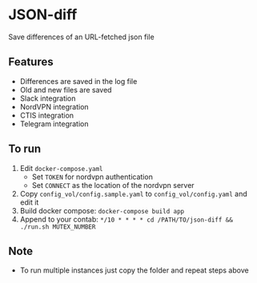 # JSON-diff

Save differences of an URL-fetched json file

## Features

- Differences are saved in the log file
- Old and new files are saved
- Slack integration
- NordVPN integration
- CTIS integration
- Telegram integration

## To run

1. Edit `docker-compose.yaml`
	- Set `TOKEN` for nordvpn authentication
	- Set `CONNECT` as the location of the nordvpn server
2. Copy `config_vol/config.sample.yaml` to `config_vol/config.yaml` and edit it
3. Build docker compose: `docker-compose build app`
4. Append to your contab: `*/10 * * * * cd /PATH/TO/json-diff && ./run.sh MUTEX_NUMBER`

## Note

- To run multiple instances just copy the folder and repeat steps above
